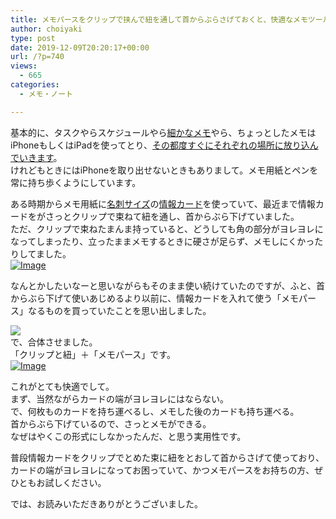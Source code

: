 ```yaml
---
title: メモパースをクリップで挟んで紐を通して首からぶらさげておくと、快適なメモツールに
author: choiyaki
type: post
date: 2019-12-09T20:20:17+00:00
url: /?p=740
views:
  - 665
categories:
  - メモ・ノート

---
```

基本的に、タスクやらスケジュールやら[細かなメモ][1]やら、ちょっとしたメモはiPhoneもしくはiPadを使ってとり、[その都度すぐにそれぞれの場所に放り込んでいきます][2]。  
けれどもときにはiPhoneを取り出せないときもありまして。メモ用紙とペンを常に持ち歩くようにしています。

ある時期からメモ用紙に[名刺サイズ][3]の[情報カード][4]を使っていて、最近まで情報カードをがさっとクリップで束ねて紐を通し、首からぶら下げていました。  
ただ、クリップで束ねたまんま持っていると、どうしても角の部分がヨレヨレになってしまったり、立ったままメモするときに硬さが足らず、メモしにくかったりしてました。  
[![Image][5]][6]

なんとかしたいなーと思いながらもそのまま使い続けていたのですが、ふと、首からぶら下げて使いあじめるより以前に、情報カードを入れて使う「メモパース」なるものを買っていたことを思い出しました。

<a href="https://www.amazon.co.jp/%E3%82%B3%E3%83%AC%E3%82%AF%E3%83%88-%E3%83%A1%E3%83%A2%E3%83%91%E3%83%BC%E3%82%B9-%E5%90%8D%E5%88%BA-%E7%99%BA%E7%A0%B2%E5%A1%A9%E3%83%93-CP-421-BK/dp/B00777T9C4/ref=as_li_ss_il?ie=UTF8&#038;linkCode=li2&#038;tag=choiyaki81-22&#038;linkId=614d40226d6f41e58f4a53c802163e71&#038;language=ja_JP" target="_blank" rel="noopener noreferrer"><img border="0" src="//ws-fe.amazon-adsystem.com/widgets/q?_encoding=UTF8&#038;ASIN=B00777T9C4&#038;Format=_SL160_&#038;ID=AsinImage&#038;MarketPlace=JP&#038;ServiceVersion=20070822&#038;WS=1&#038;tag=choiyaki81-22&#038;language=ja_JP" /></a><img loading="lazy" src="https://ir-jp.amazon-adsystem.com/e/ir?t=choiyaki81-22&#038;language=ja_JP&#038;l=li2&#038;o=9&#038;a=B00777T9C4" width="1" height="1" border="0" alt="" style="border:none !important; margin:0px !important;" />  
で、合体させました。  
「クリップと紐」＋「メモパース」です。  
[![Image][7]][8]

これがとても快適でして。  
まず、当然ながらカードの端がヨレヨレにはならない。  
で、何枚ものカードを持ち運べるし、メモした後のカードも持ち運べる。  
首からぶら下げているので、さっとメモができる。  
なぜはやくこの形式にしなかったんだ、と思う実用性です。

普段情報カードをクリップでとめた束に紐をとおして首からさげて使っており、カードの端がヨレヨレになってお困っていて、かつメモパースをお持ちの方、ぜひともお試しください。

では、お読みいただきありがとうございました。

 [1]: https://scrapbox.io/choiyaki-hondana/%E7%B4%B0%E3%81%8B%E3%81%AA%E3%83%A1%E3%83%A2
 [2]: https://choiyaki.com/?p=636
 [3]: https://scrapbox.io/choiyaki-hondana/%E5%90%8D%E5%88%BA%E3%82%B5%E3%82%A4%E3%82%BA
 [4]: https://scrapbox.io/choiyaki-hondana/%E6%83%85%E5%A0%B1%E3%82%AB%E3%83%BC%E3%83%89
 [5]: https://gyazo.com/26a1c16ffb3d9904b34cb6004aa7ba69/thumb/1000
 [6]: https://gyazo.com/26a1c16ffb3d9904b34cb6004aa7ba69
 [7]: https://gyazo.com/7e8a21f4813347ab60d0c4ae10ccb976/thumb/1000
 [8]: https://gyazo.com/7e8a21f4813347ab60d0c4ae10ccb976